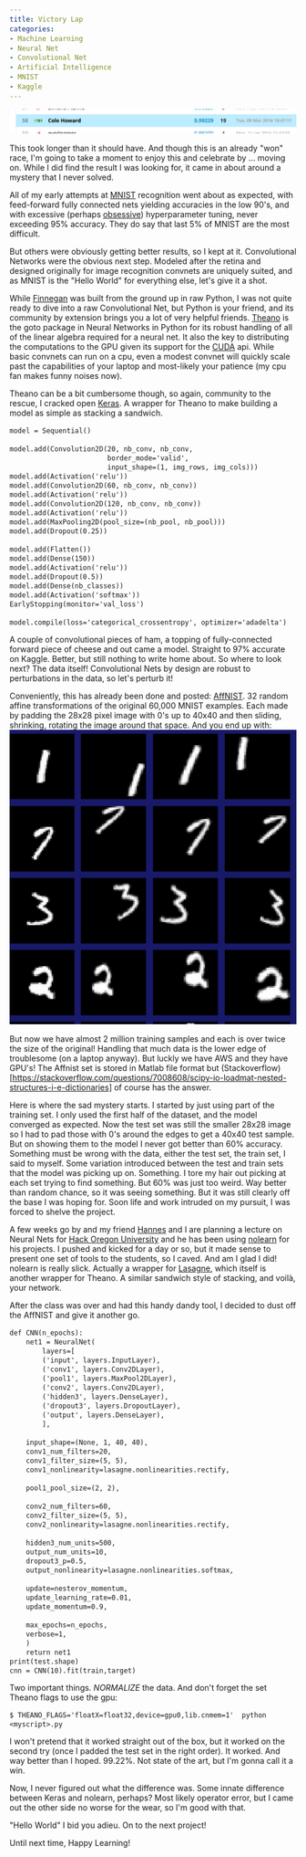 ```yaml
---
title: Victory Lap
categories:
- Machine Learning
- Neural Net
- Convolutional Net
- Artificial Intelligence
- MNIST
- Kaggle
---
```


![Kaggle Leaderboard](/images/kaggle_leader.png)

This took longer than it should have.  And though this is an already "won" race, I'm going to take a moment to enjoy this and celebrate by ... moving on.  While I did find the result I was looking for, it came in about around a mystery that I never solved.


All of my early attempts at [MNIST](http://yann.lecun.com/exdb/mnist/) recognition went about as expected, with feed-forward fully connected nets yielding accuracies in the low 90's, and with excessive (perhaps [obsessive](https://imgur.com/bSiNEq6)) hyperparameter tuning, never exceeding 95% accuracy.  They do say that last 5% of MNIST are the most difficult.

But others were obviously getting better results, so I kept at it.  Convolutional Networks were the obvious next step.  Modeled after the retina and designed originally for image recognition convnets are uniquely suited, and as MNIST is the "Hello World" for everything else, let's give it a shot.

While [Finnegan](http://uglyboxer.github.io/capstone/) was built from the ground up in raw Python, I was not quite ready to dive into a raw Convolutional Net, but Python is your friend, and its community by extension brings you a lot of very helpful friends.  [Theano](http://uglyboxer.github.io/capstone/) is the goto package in Neural Networks in Python for its robust handling of all of the linear algebra required for a neural net.  It also the key to distributing the computations to the GPU given its support for the [CUDA](https://www.nvidia.com/object/cuda_home_new.html) api.  While basic convnets can run on a cpu, even a modest convnet will quickly scale past the capabilities of your laptop and most-likely your patience (my cpu fan makes funny noises now).

Theano can be a bit cumbersome though, so again, community to the rescue, I cracked open [Keras](http://keras.io/).  A wrapper for Theano to make building a model as simple as stacking a sandwich. 

```
model = Sequential()

model.add(Convolution2D(20, nb_conv, nb_conv,
                        border_mode='valid',
                        input_shape=(1, img_rows, img_cols)))
model.add(Activation('relu'))
model.add(Convolution2D(60, nb_conv, nb_conv))
model.add(Activation('relu'))
model.add(Convolution2D(120, nb_conv, nb_conv))
model.add(Activation('relu'))
model.add(MaxPooling2D(pool_size=(nb_pool, nb_pool)))
model.add(Dropout(0.25))

model.add(Flatten())
model.add(Dense(150))
model.add(Activation('relu'))
model.add(Dropout(0.5))
model.add(Dense(nb_classes))
model.add(Activation('softmax'))
EarlyStopping(monitor='val_loss')

model.compile(loss='categorical_crossentropy', optimizer='adadelta')
```

A couple of convolutional pieces of ham, a topping of fully-connected forward piece of cheese and out came a model.  Straight to 97% accurate on Kaggle.  Better, but still nothing to write home about.  So where to look next?  The data itself!  Convolutional Nets by design are robust to perturbations in the data, so let's perturb it!

Conveniently, this has already been done and posted: [AffNIST](http://www.cs.toronto.edu/~tijmen/affNIST/).  32 random affine transformations of the original 60,000 MNIST examples.  Each made by padding the 28x28 pixel image with 0's up to 40x40 and then sliding, shrinking, rotating the image around that space. And you end up with:
![Affnist](/images/affnist.png)

But now we have almost 2 million training samples and each is over twice the size of the original!  Handling that much data is the lower edge of troublesome (on a laptop anyway).  But luckly we have AWS and they have GPU's!  The Affnist set is stored in Matlab file format but (Stackoverflow)[https://stackoverflow.com/questions/7008608/scipy-io-loadmat-nested-structures-i-e-dictionaries] of course has the answer.

Here is where the sad mystery starts.  I started by just using part of the training set. I only used the first half of the dataset, and the model converged as expected.  Now the test set was still the smaller 28x28 image so I had to pad those with 0's around the edges to get a 40x40 test sample.  But on showing them to the model I never got better than 60% accuracy.  Something must be wrong with the data, either the test set, the train set, I said to myself.  Some variation introduced between the test and train sets that the model was picking up on.  Something.  I tore my hair out picking at each set trying to find something.  But 60% was just too weird.  Way better than random chance, so it was seeing something.  But it was still clearly off the base I was hoping for.  Soon life and work intruded on my pursuit, I was forced to shelve the project.

A few weeks go by and my friend [Hannes](http://hanneshapke.github.io/) and I are planning a lecture on Neural Nets for [Hack Oregon University](http://www.hackoregon.org/) and he has been using [nolearn](https://pythonhosted.org/nolearn/) for his projects.  I pushed and kicked for a day or so, but it made sense to present one set of tools to the students, so I caved.  And am I glad I did!  nolearn is really slick.  Actually a wrapper for [Lasagne](https://lasagne.readthedocs.org/en/latest/index.html), which itself is another wrapper for Theano.  A similar sandwich style of stacking, and voilà, your network.

After the class was over and had this handy dandy tool, I decided to dust off the AffNIST and give it another go.  

```
def CNN(n_epochs):
    net1 = NeuralNet(
        layers=[
        ('input', layers.InputLayer),
        ('conv1', layers.Conv2DLayer),
        ('pool1', layers.MaxPool2DLayer), 
        ('conv2', layers.Conv2DLayer),
        ('hidden3', layers.DenseLayer),
        ('dropout3', layers.DropoutLayer),
        ('output', layers.DenseLayer),
        ],

    input_shape=(None, 1, 40, 40),
    conv1_num_filters=20,                     
    conv1_filter_size=(5, 5), 
    conv1_nonlinearity=lasagne.nonlinearities.rectify,
        
    pool1_pool_size=(2, 2),
        
    conv2_num_filters=60, 
    conv2_filter_size=(5, 5),    
    conv2_nonlinearity=lasagne.nonlinearities.rectify,
        
    hidden3_num_units=500,
    output_num_units=10,
    dropout3_p=0.5,
    output_nonlinearity=lasagne.nonlinearities.softmax,

    update=nesterov_momentum,
    update_learning_rate=0.01,
    update_momentum=0.9,

    max_epochs=n_epochs,
    verbose=1,
    )
    return net1
print(test.shape)
cnn = CNN(10).fit(train,target) 
```

Two important things.  *NORMALIZE* the data.  And don't forget the set Theano flags to use the gpu:

```
$ THEANO_FLAGS='floatX=float32,device=gpu0,lib.cnmem=1'  python <myscript>.py
```

I won't pretend that it worked straight out of the box, but it worked on the second try (once I padded the test set in the right order).  It worked.  And way better than I hoped.  99.22%.  Not state of the art, but I'm gonna call it a win.

Now, I never figured out what the difference was.  Some innate difference between Keras and nolearn, perhaps?  Most likely operator error, but I came out the other side no worse for the wear, so I'm good with that.

"Hello World" I bid you adieu.  On to the next project!

Until next time, Happy Learning!
